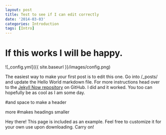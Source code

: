 ```yaml
---
layout: post
title: Test to see if I can edit correctly
date: '2014-03-03'
categories: Introduction
tags: [Intro]
---
```


# If this works I will be happy.

![_config.yml]({{ site.baseurl }}/images/config.png)

The easiest way to make your first post is to edit this one. Go into /_posts/ and update the Hello World markdown file. For more instructions head over to the [Jekyll Now repository](https://github.com/barryclark/jekyll-now) on GitHub. I did and it worked. You too can hopefully be as cool as I am some day.

#and space to make a header

more #makes headings smaller

<p class="message">
  Hey there! This page is included as an example. Feel free to customize it for your own use upon downloading. Carry on!
</p>
